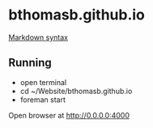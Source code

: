 bthomasb.github.io
==================

[Markdown syntax](http://daringfireball.net/projects/markdown/syntax)

## Running

* open terminal
* cd ~/Website/bthomasb.github.io
* foreman start

Open browser at http://0.0.0.0:4000